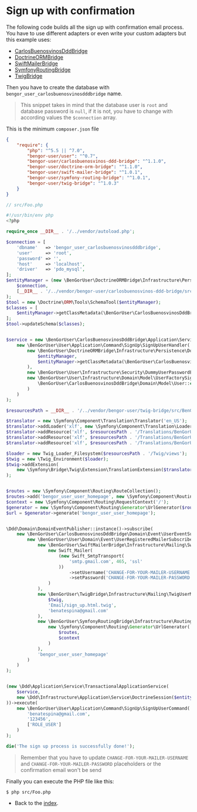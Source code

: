 # Sign up with confirmation

The following code builds all the sign up with confirmation email process.
You have to use different adapters or even write your custom adapters but this example
uses:

* [CarlosBuenosvinosDddBridge](https://github.com/BenGorUser/CarlosBuenosvinosDddBridge)
* [DoctrineORMBridge](https://github.com/BenGorUser/DoctrineORMBridge)
* [SwiftMailerBridge](https://github.com/BenGorUser/SwiftMailerBridge)
* [SymfonyRoutingBridge](https://github.com/BenGorUser/SymfonyRoutingBridge)
* [TwigBridge](https://github.com/BenGorUser/TwigBridge)


Then you have to create the database with `bengor_user_carlosbuenosvinosdddbridge` name.
> This snippet takes in mind that the database user is `root` and database password is `null`,
> if it is not, you have to change with according values the `$connection` array.

This is the minimum `composer.json` file
```json
{
    "require": {
        "php": "^5.5 || ^7.0",
        "bengor-user/user": "^0.7",
        "bengor-user/carlosbuenosvinos-ddd-bridge": "^1.1.0",
        "bengor-user/doctrine-orm-bridge": "^1.1.0",
        "bengor-user/swift-mailer-bridge": "^1.0.1",
        "bengor-user/symfony-routing-bridge": "^1.0.1",
        "bengor-user/twig-bridge": "^1.0.3"
    }
}
```

```php
// src/Foo.php

#!/usr/bin/env php
<?php

require_once __DIR__ . '/../vendor/autoload.php';

$connection = [
    'dbname'   => 'bengor_user_carlosbuenosvinosdddbridge',
    'user'     => 'root',
    'password' => '',
    'host'     => 'localhost',
    'driver'   => 'pdo_mysql',
];
$entityManager = (new \BenGorUser\DoctrineORMBridge\Infrastructure\Persistence\EntityManagerFactory())->build(
    $connection,
    [__DIR__ . '/../vendor/bengor-user/carlosbuenosvinos-ddd-bridge/src/BenGorUser/CarlosBuenosvinosDddBridge/Infrastructure/Persistence/Doctrine/ORM/Mapping']
);
$tool = new \Doctrine\ORM\Tools\SchemaTool($entityManager);
$classes = [
    $entityManager->getClassMetadata(\BenGorUser\CarlosBuenosvinosDddBridge\Domain\Model\User::class),
];
$tool->updateSchema($classes);


$service = new \BenGorUser\CarlosBuenosvinosDddBridge\Application\Service\SignUp\SignUpUserService(
    new \BenGorUser\User\Application\Command\SignUp\SignUpUserHandler(
        new \BenGorUser\DoctrineORMBridge\Infrastructure\Persistence\DoctrineORMUserRepository(
            $entityManager,
            $entityManager->getClassMetadata(\BenGorUser\CarlosBuenosvinosDddBridge\Domain\Model\User::class)
        ),
        new \BenGorUser\User\Infrastructure\Security\DummyUserPasswordEncoder('123456'),
        new \BenGorUser\User\Infrastructure\Domain\Model\UserFactorySignUp(
            \BenGorUser\CarlosBuenosvinosDddBridge\Domain\Model\User::class
        )
    )
);

$resourcesPath = __DIR__ . '/../vendor/bengor-user/twig-bridge/src/BenGorUser/TwigBridge/Infrastructure/Ui';

$translator = new \Symfony\Component\Translation\Translator('en_US');
$translator->addLoader('xlf', new \Symfony\Component\Translation\Loader\XliffFileLoader());
$translator->addResource('xlf', $resourcesPath . '/Translations/BenGorUser.es_ES.xlf', 'es_ES', 'BenGorUser');
$translator->addResource('xlf', $resourcesPath . '/Translations/BenGorUser.en_US.xlf', 'en_US', 'BenGorUser');
$translator->addResource('xlf', $resourcesPath . '/Translations/BenGorUser.eu_ES.xlf', 'eu_ES', 'BenGorUser');

$loader = new Twig_Loader_Filesystem($resourcesPath . '/Twig/views');
$twig = new \Twig_Environment($loader);
$twig->addExtension(
    new \Symfony\Bridge\Twig\Extension\TranslationExtension($translator)
);


$routes = new \Symfony\Component\Routing\RouteCollection();
$routes->add('bengor_user_user_homepage', new \Symfony\Component\Routing\Route('/'));
$context = new \Symfony\Component\Routing\RequestContext('/');
$generator = new \Symfony\Component\Routing\Generator\UrlGenerator($routes, $context);
$url = $generator->generate('bengor_user_user_homepage');


\Ddd\Domain\DomainEventPublisher::instance()->subscribe(
    new \BenGorUser\CarlosBuenosvinosDddBridge\Domain\Event\UserEventSubscriber(
        new \BenGorUser\User\Domain\Event\UserRegisteredMailerSubscriber(
            new \BenGorUser\SwiftMailerBridge\Infrastructure\Mailing\SwiftMailerUserMailer(
                new Swift_Mailer(
                    (new Swift_SmtpTransport(
                        'smtp.gmail.com', 465, 'ssl'
                    ))
                        ->setUsername('CHANGE-FOR-YOUR-MAILER-USERNAME')
                        ->setPassword('CHANGE-FOR-YOUR-MAILER-PASSWORD')
                )
            ),
            new \BenGorUser\TwigBridge\Infrastructure\Mailing\TwigUserMailableFactory(
                $twig,
                'Email/sign_up.html.twig',
                'benatespina@gmail.com'
            ),
            new \BenGorUser\SymfonyRoutingBridge\Infrastructure\Routing\SymfonyUserUrlGenerator(
                new \Symfony\Component\Routing\Generator\UrlGenerator(
                    $routes,
                    $context
                )
            ),
            'bengor_user_user_homepage'
        )
    )
);


(new \Ddd\Application\Service\TransactionalApplicationService(
    $service,
    new \Ddd\Infrastructure\Application\Service\DoctrineSession($entityManager)
))->execute(
    new \BenGorUser\User\Application\Command\SignUp\SignUpUserCommand(
        'benatespina@gmail.com',
        '123456',
        ['ROLE_USER']
    )
);

die('The sign up process is successfully done!');
```
> Remember that you have to update `CHANGE-FOR-YOUR-MAILER-USERNAME` and `CHANGE-FOR-YOUR-MAILER-PASSWORD`
placeholders or the confirmation email won't be send

Finally you can execute the PHP file like this:
```shell
$ php src/Foo.php
```

- Back to the [index](index.md).
